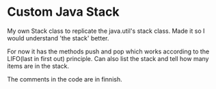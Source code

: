 # Custom Java Stack

My own Stack class to replicate the java.util's stack class.
Made it so I would understand 'the stack' better.

For now it has the methods push and pop which works according to the LIFO(last in first out) principle.
Can also list the stack and tell how many items are in the stack.

The comments in the code are in finnish.
